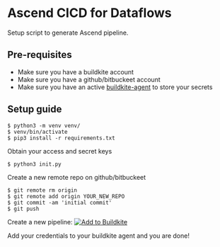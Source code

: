 # Ascend CICD for Dataflows

Setup script to generate Ascend pipeline. 

## Pre-requisites

* Make sure you have a buildkite account
* Make sure you have a github/bitbuckeet account
* Make sure you have an active [buildkite-agent](https://buildkite.com/docs/agent/v3) to store your secrets


## Setup guide

```
$ python3 -m venv venv/
$ venv/bin/activate
$ pip3 install -r requirements.txt
```

Obtain your access and secret keys
```
$ python3 init.py
```

Create a new remote repo on github/bitbuckeet
```
$ git remote rm origin
$ git remote add origin YOUR_NEW_REPO
$ git commit -am 'initial commit'
$ git push
```

Create a new pipeline: [![Add to Buildkite](https://buildkite.com/button.svg)](https://buildkite.com/new)

Add your credentials to your buildkite agent and you are done!